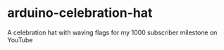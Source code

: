 # arduino-celebration-hat
A celebration hat with waving flags for my 1000 subscriber milestone on  YouTube
